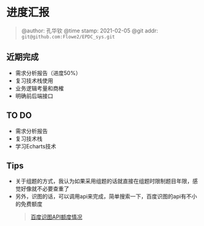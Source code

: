 # 进度汇报
> @author: 孔华钦
> @time stamp: 2021-02-05
> @git addr: `git@github.com:Flowe2/EPDC_sys.git`

## 近期完成

* 需求分析报告（进度50%）  
* 复习技术栈使用  
* 业务逻辑考量和商榷
* 明确前后端接口

## TO DO

* 需求分析报告
* 复习技术栈
* 学习Echarts技术

## Tips

* 关于组题的方式，我认为如果采用组题的话就直接在组题时限制题目年限，感觉好像就不必要查重了
* 另外，识图的话，可以调用api来完成，简单搜索一下，百度识图的api有不小的免费额度
  > [百度识图API额度情况](https://cloud.baidu.com/doc/IMAGERECOGNITION/s/Yk3bcxagu)